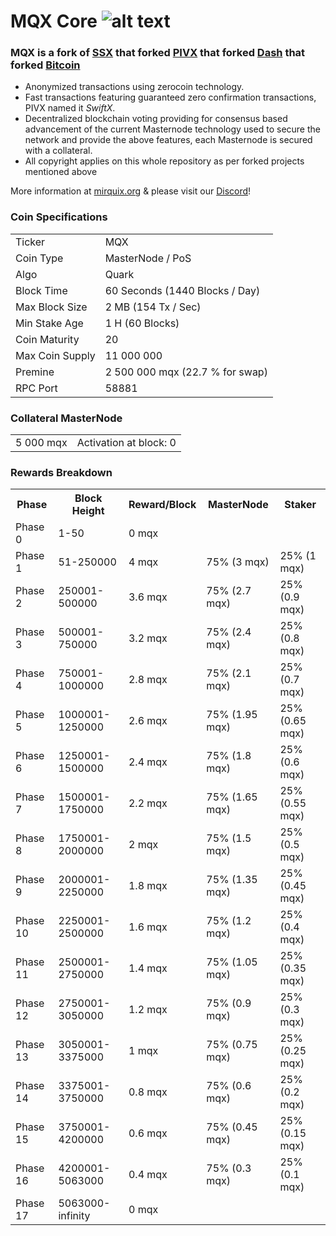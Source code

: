 # MQX Core ![alt text](https://github.com/WG91/MirQuiX-core/blob/master/share/pixmaps/bitcoin16.png)

### MQX is a fork of [SSX](https://github.com/stakeshare-core/stakeshare) that forked [PIVX](https://github.com/PIVX-Project/PIVX) that forked [Dash](https://github.com/dashpay/dash) that forked [Bitcoin](https://github.com/bitcoin/bitcoin)

- Anonymized transactions using zerocoin technology.
- Fast transactions featuring guaranteed zero confirmation transactions, PIVX named it _SwiftX_.
- Decentralized blockchain voting providing for consensus based advancement of the current Masternode
  technology used to secure the network and provide the above features, each Masternode is secured
  with a collateral.
- All copyright applies on this whole repository as per forked projects mentioned above

More information at [mirquix.org](http://www.mirquix.org/) & please visit our [Discord](https://discord.gg/ebneFd7)!

### Coin Specifications
<table>
<tr><td>Ticker</td><td>MQX</td></tr>
<tr><td>Coin Type</td><td>MasterNode / PoS</td></tr>
<tr><td>Algo</td><td>Quark</td></tr>
<tr><td>Block Time</td><td>60 Seconds (1440 Blocks / Day)</td></tr>
<tr><td>Max Block Size</td><td>2 MB (154 Tx / Sec)</td></tr>
<tr><td>Min Stake Age</td><td>1 H (60 Blocks)</td></tr>
<tr><td>Coin Maturity</td><td>20</td></tr>
<tr><td>Max Coin Supply</td><td>11 000 000</td></tr>
<tr><td>Premine</td><td>2 500 000 mqx (22.7 % for swap)</td></tr>
<tr><td>RPC Port</td><td>58881</td></tr>
</table>

### Collateral MasterNode
<table>
<tr><td>5 000 mqx</td><td>Activation at block: 0</td></tr>
</table>

### Rewards Breakdown
<table>
<th>Phase</th><th>Block Height</th><th>Reward/Block</th><th>MasterNode</th><th>Staker</th>
<tr><td>Phase 0</td><td>1-50</td><td>0 mqx</td><td></td><td></td></tr>
<tr><td>Phase 1</td><td>51-250000</td><td>4 mqx</td><td>75% (3 mqx)</td><td>25% (1 mqx)</td></tr>
<tr><td>Phase 2</td><td>250001-500000</td><td>3.6 mqx</td><td>75% (2.7 mqx)</td><td>25% (0.9 mqx)</td></tr>
<tr><td>Phase 3</td><td>500001-750000</td><td>3.2 mqx</td><td>75% (2.4 mqx)</td><td>25% (0.8 mqx)</td></tr>
<tr><td>Phase 4</td><td>750001-1000000</td><td>2.8 mqx</td><td>75% (2.1 mqx)</td><td>25% (0.7 mqx)</td></tr>
<tr><td>Phase 5</td><td>1000001-1250000</td><td>2.6 mqx</td><td>75% (1.95 mqx)</td><td>25% (0.65 mqx)</td></tr>
<tr><td>Phase 6</td><td>1250001-1500000</td><td>2.4 mqx</td><td>75% (1.8 mqx)</td><td>25% (0.6 mqx)</td></tr>
<tr><td>Phase 7</td><td>1500001-1750000</td><td>2.2 mqx</td><td>75% (1.65 mqx)</td><td>25% (0.55 mqx)</td></tr>
<tr><td>Phase 8</td><td>1750001-2000000</td><td>2 mqx</td><td>75% (1.5 mqx)</td><td>25% (0.5 mqx)</td></tr>
<tr><td>Phase 9</td><td>2000001-2250000</td><td>1.8 mqx</td><td>75% (1.35 mqx)</td><td>25% (0.45 mqx)</td></tr>
<tr><td>Phase 10</td><td>2250001-2500000</td><td>1.6 mqx</td><td>75% (1.2 mqx)</td><td>25% (0.4 mqx)</td></tr>
<tr><td>Phase 11</td><td>2500001-2750000</td><td>1.4 mqx</td><td>75% (1.05 mqx)</td><td>25% (0.35 mqx)</td></tr>
<tr><td>Phase 12</td><td>2750001-3050000</td><td>1.2 mqx</td><td>75% (0.9 mqx)</td><td>25% (0.3 mqx)</td></tr>
<tr><td>Phase 13</td><td>3050001-3375000</td><td>1 mqx</td><td>75% (0.75 mqx)</td><td>25% (0.25 mqx)</td></tr>  
<tr><td>Phase 14</td><td>3375001-3750000</td><td>0.8 mqx</td><td>75% (0.6 mqx)</td><td>25% (0.2 mqx)</td></tr>
<tr><td>Phase 15</td><td>3750001-4200000</td><td>0.6 mqx</td><td>75% (0.45 mqx)</td><td>25% (0.15 mqx)</td></tr>
<tr><td>Phase 16</td><td>4200001-5063000</td><td>0.4 mqx</td><td>75% (0.3 mqx)</td><td>25% (0.1 mqx)</td></tr>
<tr><td>Phase 17</td><td>5063000-infinity</td><td>0 mqx</td><td></td><td></td></tr>
</table>

